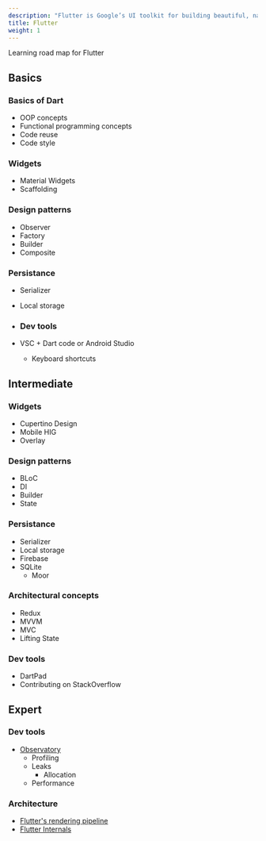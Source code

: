 ```yaml
---
description: "Flutter is Google’s UI toolkit for building beautiful, natively compiled applications for mobile, web, and desktop from a single codebase."
title: Flutter
weight: 1
---
```


Learning road map for Flutter

## Basics
### Basics of Dart
  - OOP concepts
  - Functional programming concepts
  - Code reuse
  - Code style

### Widgets
- Material Widgets
- Scaffolding

### Design patterns
- Observer
- Factory
- Builder
- Composite

### Persistance
- Serializer
- Local storage

- ### Dev tools
- VSC + Dart code or Android Studio
  - Keyboard shortcuts

## Intermediate

### Widgets
- Cupertino Design
- Mobile HIG
- Overlay

### Design patterns
- BLoC
- DI
- Builder
- State

### Persistance
- Serializer
- Local storage
- Firebase
- SQLite
  - Moor

### Architectural concepts
- Redux
- MVVM
- MVC
- Lifting State

### Dev tools
- DartPad
- Contributing on StackOverflow

## Expert

### Dev tools
- [Observatory](https://dart-lang.github.io/observatory/)
  - Profiling
  - Leaks
    - Allocation
  - Performance

### Architecture
- [Flutter's rendering pipeline](https://www.youtube.com/watch?v=UUfXWzp0-DU)
- [Flutter Internals](https://www.flutterinternals.org/)